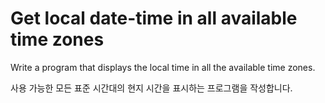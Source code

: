 # Get local date-time in all available time zones

Write a program that displays the local time in all the available time zones.

사용 가능한 모든 표준 시간대의 현지 시간을 표시하는 프로그램을 작성합니다.
